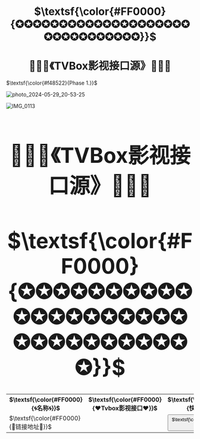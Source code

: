 <h1 align="center">$\textsf{\color{#FF0000}{✪✪✪✪✪✪✪✪✪✪✪✪✪✪✪✪✪✪✪✪✪✪✪✪✪✪✪✪✪✪✪}}$</h1>
<h1 align="center">📡✨🌟《TVBox影视接口源》🌟💫📡</h1>

$\textsf{\color{#f48522}{Phase 1.}}$

![photo_2024-05-29_20-53-25](https://github.com/alantang1977/pg/assets/107459091/7520d9d9-e4ba-472a-8a73-21fd5ad693e5)

![IMG_0113](https://github.com/alantang1977/pg/assets/107459091/a69f166c-07c8-4159-b442-bcf93983938c)

<h1 align="center"$\textsf{\color{#FF0000}{🌀测试🌀}}$</h1>

<table>
  <colgroup>
    <col style="width: 20%;">
    <col style="width: 60%;">
    <col style="width: 20%;">
  </colgroup>
  <tr>
    <th>$\textsf{\color{#FF0000}{🌀名称🌀}}$</th>
    <th>$\textsf{\color{#FF0000}{❤️Tvbox影视接口❤️}}$</th>
    <th>$\textsf{\color{#FF0000}{快速复制}}$
</th>
  </tr>
  <tr>
    <td>$\textsf{\color{#FF0000}{🔰链接地址🔰}}$</td>
    <td><a href="URL-2"></a></td>
    <td><button class="button" onclick="copyToClipboard('URL')">$\textsf{\color{#FF0000}{快速复制}}$</button></td>
  </tr>

<h1 align="center">📡✨🌟《TVBox影视接口源》🌟💫📡</h1>
<h1 align="center">$\textsf{\color{#FF0000}{✪✪✪✪✪✪✪✪✪✪✪✪✪✪✪✪✪✪✪✪✪✪✪✪✪✪✪✪✪✪✪}}$</h1>
